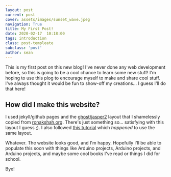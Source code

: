 ```yaml
---
layout: post
current: post
cover: assets/images/sunset_wave.jpeg
navigation: True
title: My First Post!
date: 2020-02-17  10:18:00
tags: introduction
class: post-templeate
subclass: 'post'
author: sean
---
```


This is my first post on this new blog! I've never done any web development before, so this is going to be a cool chance to learn some new stuff! I'm hoping to use this plog to encourage myself to make and share cool stuff. I've always thought it would be fun to show-off my creations... I guess I'll do that here!

## How did I make this website? 
I used jekyll/github pages and the [ghost/jasper2](https://github.com/jekyller/jasper2) layout that I shamelessly copied from [ronakshah.org](https://ronakshah.org). There's just something so... satisfying with this layout I guess ;). I also followed [this tutorial](https://asw.in/blog/Easiest-Way-To-Create-A-Jekyll-Blog) which *happened* to use the same layout. 

Whatever. The website looks good, and I'm happy. Hopefully I'll be able to populate this soon with things like Arduino projects, Arduino projects, and Arduino projects, and maybe some cool books I've read or things I did for school. 

Bye!